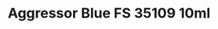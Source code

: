 ---
layout: product
title: "Aggressor Blue FS 35109 10ml"
price: "330" 
desc: "Nitro 10mL"
img_path: "/assets/img/RC234.webp"
brand: "AK "
available: true
special_offer: false
new: false
soon: false
cat: "020000"
subcat: "020200"
subsubcat: "020201"
sifra: "RC234"
popular: false
spec: false
---